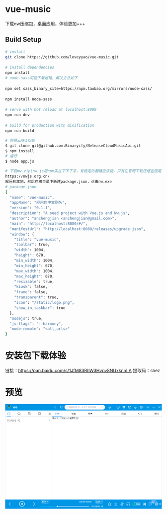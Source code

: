 # vue-music
下载nw压缩包，桌面应用，体验更加+++
## Build Setup

``` bash
# install
git clone https://github.com/loveyyao/vue-music.git

# install dependencies
npm install
# node-sass可能下载报错，解决方法如下

npm set sass_binary_site=https://npm.taobao.org/mirrors/node-sass/

npm install node-sass

# serve with hot reload at localhost:8080
npm run dev

# build for production with minification
npm run build
```
``` bash
# 网易云API安装
$ git clone git@github.com:Binaryify/NeteaseCloudMusicApi.git
$ npm install
# 运行
$ node app.js
```
``` bash
# 下载nw.zip(nw.js用npm实在下不下来，有稳定的翻墙应该能，只有在官网下载压缩包使用)
https://nwjs.org.cn/
解压到本地，然后在根目录下新建package.json，点击nw.exe
# package.json
{
  "name": "vue-music",
  "appName": "应用的中文别名",
  "version": "0.1.1",
  "description": "A seed project with Vue.js and Nw.js",
  "author": "anchengjian <anchengjian@gmail.com>",
  "main": "http://localhost:8080/#/",
  "manifestUrl": "http://localhost:8080/releases/upgrade.json",
  "window": {
    "title": "vue-music",
    "toolbar": true,
    "width": 1004,
    "height": 670,
    "min_width": 1004,
    "min_height": 670,
    "max_width": 1004,
    "max_height": 670,
    "resizable": true,
    "kiosk": false,
    "frame": false,
    "transparent": true,
    "icon": "/static/logo.png",
    "show_in_taskbar": true
  },
  "nodejs": true,
  "js-flags": "--harmony",
  "node-remote": "<all_urls>"
}
```
# 安装包下载体验
链接：https://pan.baidu.com/s/1JfM83BhW3Hvpv8NUxknnLA 
提取码：shez
# 预览 
<p align="center">
  <img src="https://raw.githubusercontent.com/loveyyao/vue-music/master/preview/1.png" alt="首页"/>
  
  <img src=""/>
  
  <img src=""/>
  <img src="" />
</p>


